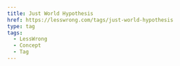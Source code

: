 ```yaml
---
title: Just World Hypothesis
href: https://lesswrong.com/tags/just-world-hypothesis
type: tag
tags:
  - LessWrong
  - Concept
  - Tag
---
```


